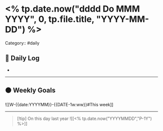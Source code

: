  # <% tp.date.now("dddd Do MMM YYYY", 0, tp.file.title, "YYYY-MM-DD") %>
Category:: #daily

## 📅 Daily Log
- 

---
## 🟠 Weekly Goals

![[W-{{date:YYYYMM}}-{{DATE-1w:ww}}#This week]]

---

>[!tip] On this day last year
>![[<% tp.date.now("YYYYMMDD","P-1Y") %>]]
